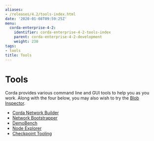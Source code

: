```yaml
---
aliases:
- /releases/4.2/tools-index.html
date: '2020-01-08T09:59:25Z'
menu:
  corda-enterprise-4-2:
    identifier: corda-enterprise-4-2-tools-index
    parent: corda-enterprise-4-2-development
    weight: 230
tags:
- tools
title: Tools
---
```



# Tools

Corda provides various command line and GUI tools to help you as you work. Along with the four below, you may also
wish to try the [Blob Inspector](blob-inspector.md).



* [Corda Network Builder](network-builder.md)
* [Network Bootstrapper](network-bootstrapper.md)
* [DemoBench](demobench.md)
* [Node Explorer](node-explorer.md)
* [Checkpoint Tooling](checkpoint-tooling.md)



